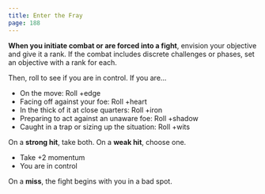 ```yaml
---
title: Enter the Fray
page: 188
---
```


**When you initiate combat or are forced into a fight**, envision your objective and give it a rank. If the combat includes discrete challenges or phases, set an objective with a rank for each.

Then, roll to see if you are in control. If you are...

- On the move: Roll +edge
- Facing off against your foe: Roll +heart
- In the thick of it at close quarters: Roll +iron
- Preparing to act against an unaware foe: Roll +shadow
- Caught in a trap or sizing up the situation: Roll +wits

On a **strong hit**, take both. On a **weak hit**, choose one.

- Take +2 momentum
- You are in control

On a **miss**, the fight begins with you in a bad spot.
